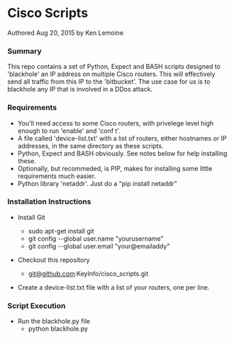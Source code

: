 # Cisco Scripts

Authored Aug 20, 2015 by Ken Lemoine

### Summary

This repo contains a set of Python, Expect and BASH scripts designed to 'blackhole' an IP address on multiple Cisco routers.  This will effectively send all traffic from this IP to the 'bitbucket'.  The use case for us is to blackhole any IP that is involved in a DDos attack. 

### Requirements

* You'll need access to some Cisco routers, with privelege level high enough to run 'enable' and 'conf t'.
* A file called 'device-list.txt' with a list of routers, either hostnames or IP addresses, in the same directory as these scripts.
* Python, Expect and BASH obviously.  See notes below for help installing these.
* Optionally, but recommeded, is PIP, makes for installing some little requirements much easier.
* Python library 'netaddr'.  Just do a "pip install netaddr"

### Installation Instructions

* Install Git
  * sudo apt-get install git
  * git config --global user.name "yourusername"
  * git config --global user.email "your@emailaddy"

* Checkout this repository
  * git@github.com:KeyInfo/cisco_scripts.git

* Create a device-list.txt file with a list of your routers, one per line.

### Script Execution

* Run the blackhole.py file
  * python blackhole.py

